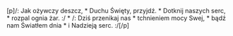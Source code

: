 [p]/: Jak ożywczy deszcz, * Duchu Święty, przyjdź. * Dotknij naszych serc, * rozpal ognia żar. :/ * /: Dziś przenikaj nas * tchnieniem mocy Swej, * bądź nam Światłem dnia * i Nadzieją serc. :/[/p]
